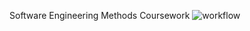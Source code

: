 Software Engineering Methods Coursework
![workflow](https://github.com/PabloSznim/sem/actions/workflows/main.yml/badge.svg)